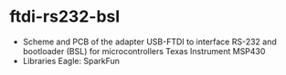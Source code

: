 # ftdi-rs232-bsl
+ Scheme and PCB of the adapter USB-FTDI to interface RS-232 and bootloader (BSL) for microcontrollers Texas Instrument MSP430
+ Libraries Eagle: SparkFun
